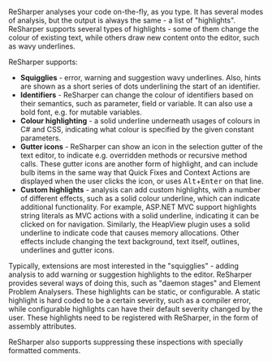 [//]: # (title: Analysis)

ReSharper analyses your code on-the-fly, as you type. It has several modes of analysis, but the output is always the same - a list of "highlights". ReSharper supports several types of highlights - some of them change the colour of existing text, while others draw new content onto the editor, such as wavy underlines.

ReSharper supports:

* **Squigglies** - error, warning and suggestion wavy underlines. Also, hints are shown as a short series of dots underlining the start of an identifier.
* **Identifiers** - ReSharper can change the colour of identifiers based on their semantics, such as parameter, field or variable. It can also use a bold font, e.g. for mutable variables.
* **Colour highlighting** - a solid underline underneath usages of colours in C# and CSS, indicating what colour is specified by the given constant parameters.
* **Gutter icons** - ReSharper can show an icon in the selection gutter of the text editor, to indicate e.g. overridden methods or recursive method calls. These gutter icons are another form of highlight, and can include bulb items in the same way that Quick Fixes and Context Actions are displayed when the user clicks the icon, or uses <kbd>Alt</kbd>+<kbd>Enter</kbd> on that line.
* **Custom highlights** - analysis can add custom highlights, with a number of different effects, such as a solid colour underline, which can indicate additional functionality. For example, ASP.NET MVC support highlights string literals as MVC actions with a solid underline, indicating it can be clicked on for navigation. Similarly, the HeapView plugin uses a solid underline to indicate code that causes memory allocations. Other effects include changing the text background, text itself, outlines, underlines and gutter icons.

Typically, extensions are most interested in the "squigglies" - adding analysis to add warning or suggestion highlights to the editor. ReSharper provides several ways of doing this, such as "daemon stages" and Element Problem Analysers. These highlights can be static, or configurable. A static highlight is hard coded to be a certain severity, such as a compiler error, while configurable highlights can have their default severity changed by the user. These highlights need to be registered with ReSharper, in the form of assembly attributes.

ReSharper also supports suppressing these inspections with specially formatted comments.